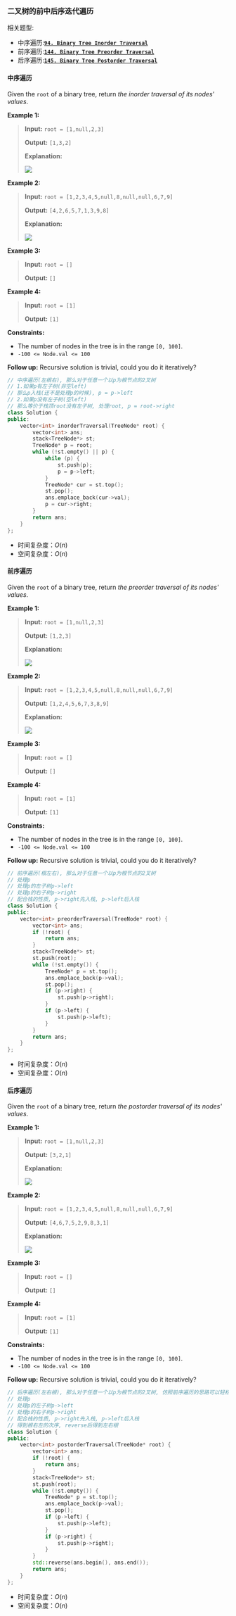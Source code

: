 ### 二叉树的前中后序迭代遍历

相关题型:
-   中序遍历:**[`94. Binary Tree Inorder Traversal`](https://leetcode.cn/problems/binary-tree-inorder-traversal/description/)**
-   前序遍历:**[`144. Binary Tree Preorder Traversal`](https://leetcode.cn/problems/binary-tree-preorder-traversal/description/)**
-   后序遍历:**[`145. Binary Tree Postorder Traversal`](https://leetcode.cn/problems/binary-tree-postorder-traversal/description/)**

#### 中序遍历
Given the `root` of a binary tree, return _the inorder traversal of its nodes' values_.

**Example 1:**
> **Input:** `root = [1,null,2,3]`
>
> **Output:** `[1,3,2]`
>
> **Explanation:**
>
> ![](https://assets.leetcode.com/uploads/2024/08/29/screenshot-2024-08-29-202743.png)
>

**Example 2:**
> **Input:** `root = [1,2,3,4,5,null,8,null,null,6,7,9]`
>
> **Output:** `[4,2,6,5,7,1,3,9,8]`
>
> **Explanation:**
>
> ![](https://assets.leetcode.com/uploads/2024/08/29/tree_2.png)
>

**Example 3:**
> **Input:** `root = []`
>
> **Output:** `[]`
>

**Example 4:**
> **Input:** `root = [1]`
>
> **Output:** `[1]`
> 

**Constraints:**
-   The number of nodes in the tree is in the range `[0, 100]`.
-   `-100 <= Node.val <= 100`

**Follow up:** Recursive solution is trivial, could you do it iteratively?

```cpp
// 中序遍历(左根右), 那么对于任意一个以p为根节点的2叉树
// 1.如果p有左子树(非空left)
// 那么p入栈(还不是处理p的时候), p = p->left
// 2.如果p没有左子树(空left)
// 那么等价于栈顶root没有左子树, 处理root, p = root->right 
class Solution {
public:
    vector<int> inorderTraversal(TreeNode* root) {
        vector<int> ans;
        stack<TreeNode*> st;
        TreeNode* p = root;
        while (!st.empty() || p) {
            while (p) {
                st.push(p);
                p = p->left;
            }
            TreeNode* cur = st.top();
            st.pop();
            ans.emplace_back(cur->val);
            p = cur->right;
        }
        return ans;    
    }
};
```
* 时间复杂度：$O(n)$
* 空间复杂度：$O(n)$


#### 前序遍历
Given the  `root`  of a binary tree, return  _the preorder traversal of its nodes' values_.

**Example 1:**
> **Input:**  `root = [1,null,2,3]`
>
> **Output:**  `[1,2,3]`
>
> **Explanation:**
>
> ![](https://assets.leetcode.com/uploads/2024/08/29/screenshot-2024-08-29-202743.png)
>

**Example 2:**
> **Input:**  `root = [1,2,3,4,5,null,8,null,null,6,7,9]`
>
> **Output:**  `[1,2,4,5,6,7,3,8,9]`
>
> **Explanation:**
>
> ![](https://assets.leetcode.com/uploads/2024/08/29/tree_2.png)
>

**Example 3:**
> **Input:**  `root = []`
>
> **Output:**  `[]`
>

**Example 4:**
> **Input:**  `root = [1]`
>
> **Output:**  `[1]`
>

**Constraints:**
-   The number of nodes in the tree is in the range  `[0, 100]`.
-   `-100 <= Node.val <= 100`

**Follow up:**  Recursive solution is trivial, could you do it iteratively?

```cpp
// 前序遍历(根左右), 那么对于任意一个以p为根节点的2叉树
// 处理p
// 处理p的左子树p->left
// 处理p的右子树p->right 
// 配合栈的性质, p->right先入栈, p->left后入栈
class Solution {
public:
    vector<int> preorderTraversal(TreeNode* root) {
        vector<int> ans;
        if (!root) {
            return ans;
        }
        stack<TreeNode*> st;
        st.push(root);
        while (!st.empty()) {
            TreeNode* p = st.top();
            ans.emplace_back(p->val);   
            st.pop();
            if (p->right) {
                st.push(p->right);
            }
            if (p->left) {
                st.push(p->left);
            }
        }
        return ans;
    }
};
```
* 时间复杂度：$O(n)$
* 空间复杂度：$O(n)$

#### 后序遍历
Given the  `root`  of a binary tree, return  _the postorder traversal of its nodes' values_.

**Example 1:**
>**Input:**  `root = [1,null,2,3]`
>
>**Output:**  `[3,2,1]`
>
>**Explanation:**
>
>![](https://assets.leetcode.com/uploads/2024/08/29/screenshot-2024-08-29-202743.png)
>

**Example 2:**
>**Input:**  `root = [1,2,3,4,5,null,8,null,null,6,7,9]`
>
>**Output:**  `[4,6,7,5,2,9,8,3,1]`
>
>**Explanation:**
>
>![](https://assets.leetcode.com/uploads/2024/08/29/tree_2.png)
>

**Example 3:**
>**Input:**  `root = []`
>
>**Output:**  `[]`
>

**Example 4:**
>**Input:**  `root = [1]`
>
>**Output:**  `[1]`
>

**Constraints:**
-   The number of nodes in the tree is in the range  `[0, 100]`.
-   `-100 <= Node.val <= 100`

**Follow up:**  Recursive solution is trivial, could you do it iteratively?

```cpp
// 后序遍历(左右根), 那么对于任意一个以p为根节点的2叉树, 仿照前序遍历的思路可以轻松的道
// 处理p
// 处理p的左子树p->left
// 处理p的右子树p->right 
// 配合栈的性质, p->right先入栈, p->left后入栈
// 得到根右左的次序, reverse后得到左右根
class Solution {
public:
    vector<int> postorderTraversal(TreeNode* root) {
        vector<int> ans;
        if (!root) {
            return ans;
        }
        stack<TreeNode*> st;
        st.push(root);
        while (!st.empty()) {
            TreeNode* p = st.top();
            ans.emplace_back(p->val);
            st.pop();
            if (p->left) {
                st.push(p->left);
            }
            if (p->right) {
                st.push(p->right);
            }
        }
        std::reverse(ans.begin(), ans.end());
        return ans; 
    }
};
```
* 时间复杂度：$O(n)$
* 空间复杂度：$O(n)$
